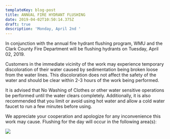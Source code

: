 ```yaml
---
templateKey: blog-post
title: ANNUAL FIRE HYDRANT FLUSHING
date: 2019-04-02T10:50:14.375Z
draft: true
description: 'Monday, April 2nd '
---
```

In conjunction with the annual fire hydrant flushing program, WMU and the Clark County Fire Department will be flushing hydrants on Tuesday, April 02, 2019. 

Customers in the immediate vicinity of the work may experience temporary discoloration of their water caused by sedimentation being broken loose from the water lines.  This discoloration does not affect the safety of the water and should be clear within 2-3 hours of the work being performed.  

It is advised that No Washing of Clothes or other water sensitive operations be performed until the water clears completely.  Additionally, it is also recommended that you limit or avoid using hot water and allow a cold water faucet to run a few minutes before using.  

We appreciate your cooperation and apologize for any inconvenience this work may cause.  Flushing for the day will occur in the following area(s):

![](/img/april-2-flow-schedule.jpg)
